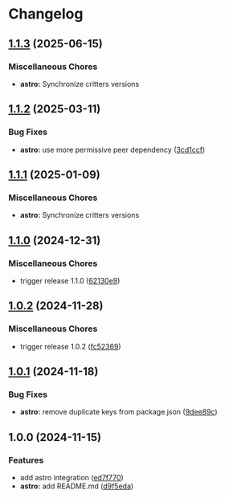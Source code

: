 # Changelog

## [1.1.3](https://github.com/michaelhthomas/critters-rs/compare/astro-v1.1.2...astro-v1.1.3) (2025-06-15)


### Miscellaneous Chores

* **astro:** Synchronize critters versions

## [1.1.2](https://github.com/michaelhthomas/critters-rs/compare/astro-v1.1.1...astro-v1.1.2) (2025-03-11)


### Bug Fixes

* **astro:** use more permissive peer dependency ([3cd1ccf](https://github.com/michaelhthomas/critters-rs/commit/3cd1ccf1d3866973a2f4c9bf80e49f7962a2a851))

## [1.1.1](https://github.com/michaelhthomas/critters-rs/compare/astro-v1.1.0...astro-v1.1.1) (2025-01-09)


### Miscellaneous Chores

* **astro:** Synchronize critters versions

## [1.1.0](https://github.com/michaelhthomas/critters-rs/compare/astro-v1.0.2...astro-v1.1.0) (2024-12-31)


### Miscellaneous Chores

* trigger release 1.1.0 ([62130e9](https://github.com/michaelhthomas/critters-rs/commit/62130e9772500cc6f68dac8a45a10a88ff932e73))

## [1.0.2](https://github.com/michaelhthomas/critters-rs/compare/astro-v1.0.1...astro-v1.0.2) (2024-11-28)


### Miscellaneous Chores

* trigger release 1.0.2 ([fc52369](https://github.com/michaelhthomas/critters-rs/commit/fc52369bac524544e3f73a34827dfcb32022ddf9))

## [1.0.1](https://github.com/michaelhthomas/critters-rs/compare/astro-v1.0.0...astro-v1.0.1) (2024-11-18)


### Bug Fixes

* **astro:** remove duplicate keys from package.json ([9dee89c](https://github.com/michaelhthomas/critters-rs/commit/9dee89c52aee03ef313c9ade652c4531299bed8c))

## 1.0.0 (2024-11-15)


### Features

* add astro integration ([ed7f770](https://github.com/michaelhthomas/critters-rs/commit/ed7f770ce4f3130b1eb791466d0a5b41b9181622))
* **astro:** add README.md ([d9f5eda](https://github.com/michaelhthomas/critters-rs/commit/d9f5eda600d5967bddcacac9f4896d14f57c3ff6))
